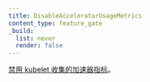 ```yaml
---
title: DisableAcceleratorUsageMetrics
content_type: feature_gate
_build:
  list: never
  render: false
---
```

<!--
[Disable accelerator metrics collected by the kubelet](/docs/concepts/cluster-administration/system-metrics/#disable-accelerator-metrics).
-->
[禁用 kubelet 收集的加速器指标](/zh-cn/docs/concepts/cluster-administration/system-metrics/#disable-accelerator-metrics)。


